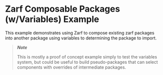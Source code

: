 # Zarf Composable Packages (w/Variables) Example

This example demonstrates using Zarf to compose existing zarf packages into another package using variables to determining the package to import.

> _**Note**_
>
> This is mostly a proof of concept example simply to test the variables system, but could be useful to build pseudo-packages that can select components with overrides of intermediate packages.
